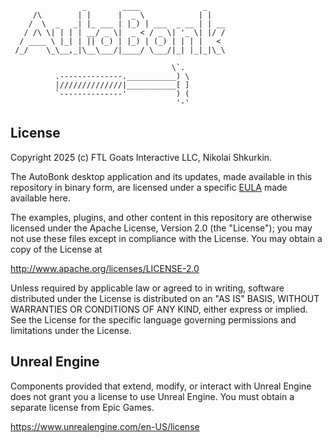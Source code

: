 ```
                _        ____              _    
     /\        | |      |  _ \            | |   
    /  \  _   _| |_ ___ | |_) | ___  _ __ | | __
   / /\ \| | | | __/ _ \|  _ < / _ \| '_ \| |/ /
  / ____ \ |_| | || (_) | |_) | (_) | | | |   < 
 /_/    \_\__,_|\__\___/|____/ \___/|_| |_|_|\_\

                                    \`.   
          .--------------.___________) \  
          |//////////////|___________[ ]  
          `--------------'           ) (  
                                     '-'  
```

License
-------
Copyright 2025 (c) FTL Goats Interactive LLC, Nikolai Shkurkin.

The AutoBonk desktop application and its updates, made available in this repository in binary form, are licensed under a specific [EULA](EULA.md) made available here.

The examples, plugins, and other content in this repository are otherwise licensed under the Apache License, Version 2.0 (the "License"); you may not use these files except in compliance with the License. You may obtain a copy of the License at

http://www.apache.org/licenses/LICENSE-2.0

Unless required by applicable law or agreed to in writing, software distributed under the License is distributed on an "AS IS" BASIS, WITHOUT WARRANTIES OR CONDITIONS OF ANY KIND, either express or implied. See the License for the specific language governing permissions and limitations under the License.

Unreal Engine
-------------
Components provided that extend, modify, or interact with Unreal Engine does not grant you a license to use Unreal Engine. You must obtain a separate license from Epic Games.

https://www.unrealengine.com/en-US/license
